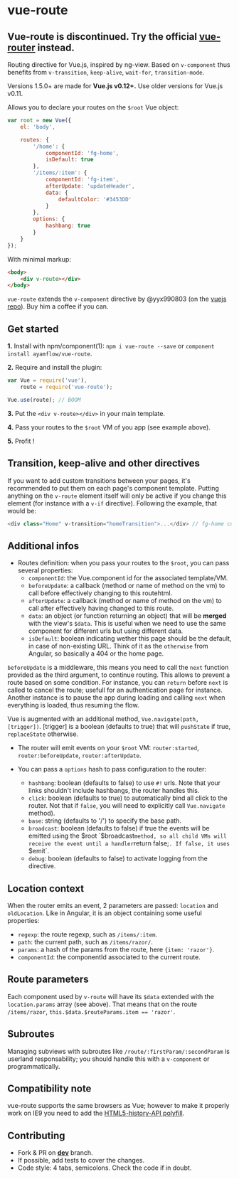 vue-route
=======

## Vue-route is discontinued. Try the official [vue-router](https://github.com/vuejs/vue-router) instead.

Routing directive for Vue.js, inspired by ng-view.
Based on `v-component` thus benefits from `v-transition`, `keep-alive`, `wait-for`, `transition-mode`.

Versions 1.5.0+ are made for **Vue.js v0.12+.**
Use older versions for Vue.js v0.11.

Allows you to declare your routes on the `$root` Vue object:

```js
var root = new Vue({
    el: 'body',

    routes: {
        '/home': {
            componentId: 'fg-home',
            isDefault: true
        },
        '/items/:item': {
            componentId: 'fg-item',
            afterUpdate: 'updateHeader',
            data: {
                defaultColor: '#3453DD'
            }
        },
        options: {
            hashbang: true
        }
    }
});

```

With minimal markup:

```html
<body>
    <div v-route></div>
</body>

```

`vue-route` extends the `v-component` directive by @yyx990803 (on the [vuejs repo](https://github.com/yyx990803/vue/tree/master/src/directives/component.js)). Buy him a coffee if you can.

## Get started

**1.** Install with npm/component(1): `npm i vue-route --save` or `component install ayamflow/vue-route`.

**2.** Require and install the plugin:

```js
var Vue = require('vue'),
    route = require('vue-route');

Vue.use(route); // BOOM
```

**3.** Put the `<div v-route></div>` in your main template.

**4.** Pass your routes to the `$root` VM of you app (see example above).

**5.** Profit !

## Transition, keep-alive and other directives
If you want to add custom transitions between your pages, it's recommended to put them on each page's component template. Putting anything on the `v-route` element itself will only be active if you change this element (for instance with a `v-if` directive).
Following the example, that would be:

```js
<div class="Home" v-transition="homeTransition">...</div> // fg-home component
```

## Additional infos

* Routes definition: when you pass your routes to the `$root`, you can pass several properties:
    * `componentId`: the Vue.component id for the associated template/VM.
    * `beforeUpdate`: a callback (method or name of method on the vm) to call before effectively changing to this routehtml.
    * `afterUpdate`: a callback (method or name of method on the vm) to call after effectively having changed to this route.
    * `data`: an object (or function returning an object) that will be **merged** with the view's `$data`. This is useful when we need to use the same component for different urls but using different data.
    * `isDefault`: boolean indicating wether this page should be the default, in case of non-existing URL. Think of it as the `otherwise` from Angular, so basically a 404 or the home page.

`beforeUpdate` is a middleware, this means you need to call the `next` function provided as the third argument, to continue routing. This allows to prevent a route based on some condition.
For instance, you can `return` before `next` is called to cancel the route; usefull for an authentication page for instance.
Another instance is to pause the app during loading and calling `next` when everything is loaded, thus resuming the flow.

Vue is augmented with an additional method, `Vue.navigate(path, [trigger])`. [trigger] is a boolean (defaults to true) that will `pushState` if true, `replaceState` otherwise.

* The router will emit events on your `$root` VM: `router:started`, `router:beforeUpdate`, `router:afterUpdate`.

* You can pass a `options` hash to pass configuration to the router:
    * `hashbang`: boolean (defaults to false) to use `#!` urls. Note that your links shouldn't include hashbangs, the router handles this.
    * `click`: boolean (defaults to true) to automatically bind all click to the router. Not that if `false`, you will need to explicitly call `Vue.navigate` method).
    * `base`: string (defaults to '/') to specify the base path.
    * `broadcast`: boolean (defaults to false) if true the events will be emitted using the $root `$broadcast` method, so all child VMs will receive the event until a handler `return false;`. If false, it uses `$emit`.
    * `debug`: boolean (defaults to false) to activate logging from the directive.

## Location context

When the router emits an event, 2 parameters are passed: `location` and `oldLocation`. Like in Angular, it is an object containing some useful properties:
* `regexp`: the route regexp, such as `/items/:item`.
* `path`: the current path, such as `/items/razor/`.
* `params`: a hash of the params from the route, here `{item: 'razor'}`.
* `componentId`: the componentId associated to the current route.

## Route parameters

Each component used by `v-route` will have its `$data` extended with the `location.params` array (see above). That means that on the route `/items/razor`, `this.$data.$routeParams.item == 'razor'`.

## Subroutes
Managing subviews with subroutes like `/route/:firstParam/:secondParam` is userland responsability; you should handle this with a `v-component` or programmatically.

## Compatibility note
vue-route supports the same browsers as Vue; however to make it properly work on IE9 you need to add the [HTML5-history-API polyfill](https://github.com/devote/HTML5-History-API).

## Contributing

* Fork & PR on **[dev](https://github.com/ayamflow/vue-route/tree/dev)** branch.
* If possible, add tests to cover the changes.
* Code style: 4 tabs, semicolons. Check the code if in doubt.
